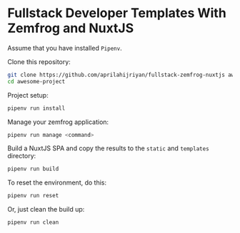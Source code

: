 Fullstack Developer Templates With Zemfrog and NuxtJS
=====================================================

Assume that you have installed `Pipenv`.

Clone this repository:

```sh
git clone https://github.com/aprilahijriyan/fullstack-zemfrog-nuxtjs awesome-project
cd awesome-project
```

Project setup:

```sh
pipenv run install
```

Manage your zemfrog application:

```sh
pipenv run manage <command>
```

Build a NuxtJS SPA and copy the results to the `static` and `templates` directory:

```sh
pipenv run build
```

To reset the environment, do this:

```sh
pipenv run reset
```

Or, just clean the build up:

```sh
pipenv run clean
```

